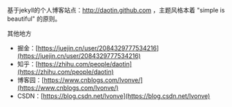 基于jekyll的个人博客站点：http://daotin.github.com ，主题风格本着 "simple is beautiful" 的原则。

其他地方

- 掘金：[https://juejin.cn/user/2084329777534216](https://juejin.cn/user/2084329777534216)
- 知乎：[https://zhihu.com/people/daotin](https://zhihu.com/people/daotin)
- 博客园：[https://www.cnblogs.com/lvonve/](https://www.cnblogs.com/lvonve/)
- CSDN：[https://blog.csdn.net/lvonve](https://blog.csdn.net/lvonve)

